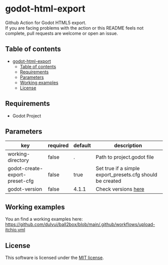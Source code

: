# godot-html-export
Github Action for Godot HTML5 export.  
If you are facing problems with the action or this README feels not complete, pull requests are welcome or open an issue.

## Table of contents
- [godot-html-export](#godot-html-export)
  - [Table of contents](#table-of-contents)
  - [Requirements](#requirements)
  - [Parameters](#parameters)
  - [Working examples](#working-examples)
  - [License](#license)

## Requirements
 - Godot Project

## Parameters
| key | required | default | description |
| ----|----------|---------|-------------|
| working-directory | false | . | Path to project.godot file |
| godot-create-export-preset-cfg | false | true | Set true if a simple export_presets.cfg should be created |
| godot-version | false | 4.1.1 | Check versions [here](https://downloads.tuxfamily.org/godotengine/) |


## Working examples
You an find a working examples here:  
https://github.com/dulvui/ball2box/blob/main/.github/workflows/upload-itchio.yml

## License
This software is licensed under the [MIT license](LICENSE).